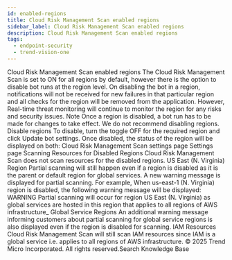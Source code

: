 ```yaml
---
id: enabled-regions
title: Cloud Risk Management Scan enabled regions
sidebar_label: Cloud Risk Management Scan enabled regions
description: Cloud Risk Management Scan enabled regions
tags:
  - endpoint-security
  - trend-vision-one
---
```


 Cloud Risk Management Scan enabled regions The Cloud Risk Management Scan is set to ON for all regions by default, however there is the option to disable bot runs at the region level. On disabling the bot in a region, notifications will not be received for new failures in that particular region and all checks for the region will be removed from the application. However, Real-time threat monitoring will continue to monitor the region for any risks and security issues. Note Once a region is disabled, a bot run has to be made for changes to take effect. We do not recommend disabling regions. Disable regions To disable, turn the toggle OFF for the required region and click Update bot settings. Once disabled, the status of the region will be displayed on both: Cloud Risk Management Scan settings page Settings page Scanning Resources for Disabled Regions Cloud Risk Management Scan does not scan resources for the disabled regions. US East (N. Virginia) Region Partial scanning will still happen even if a region is disabled as it is the parent or default region for global services. A new warning message is displayed for partial scanning. For example, When us-east-1 (N. Virginia) region is disabled, the following warning message will be displayed: WARNING Partial scanning will occur for region US East (N. Virginia) as global services are hosted in this region that applies to all regions of AWS infrastructure_ Global Service Regions An additional warning message informing customers about partial scanning for global service regions is also displayed even if the region is disabled for scanning. IAM Resources Cloud Risk Management Scan will still scan IAM resources since IAM is a global service i.e. applies to all regions of AWS infrastructure. © 2025 Trend Micro Incorporated. All rights reserved.Search Knowledge Base